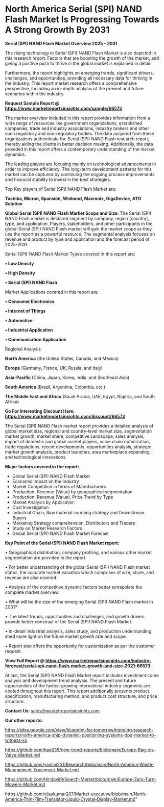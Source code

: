 # North America Serial (SPI) NAND Flash Market Is Progressing Towards A Strong Growth By 2031

<Strong> Serial (SPI) NAND Flash Market Overview 2025 - 2031</strong>

The rising technology in Serial (SPI) NAND Flash Market is also depicted in this research report. Factors that are boosting the growth of the market, and giving a positive push to thrive in the global market is explained in detail.

Furthermore, the report highlights on emerging trends, significant drivers, challenges, and opportunities, providing all necessary data for thriving in the industry. This report market research offers a comprehensive perspective, including an in-depth analysis of the present and future scenarios within the industry.

<strong>Request Sample Report @ <a href=https://www.marketreportsinsights.com/sample/66573>https://www.marketreportsinsights.com/sample/66573</a></strong>

The market overview included in this report provides information from a wide range of resources like government organizations, established companies, trade and industry associations, industry brokers and other such regulatory and non-regulatory bodies. The data acquired from these organizations authenticate the Serial (SPI) NAND Flash research report, thereby aiding the clients in better decision making. Additionally, the data provided in this report offers a contemporary understanding of the market dynamics.

The leading players are focusing mainly on technological advancements in order to improve efficiency. The long-term development patterns for this market can be captured by continuing the ongoing process improvements and financial stability to invest in the best strategies.

Top Key players of Serial (SPI) NAND Flash Market are:

<strong>Toshiba, Micron, Spansion, Winbond, Macronix, GigaDevice, ATO Solution</strong>

<strong><b>Global Serial (SPI) NAND Flash Market Scope and Size:</b></strong>
The Serial (SPI) NAND Flash market is declared segment by company, region (country), type, and application. Players, stakeholders, and other participants in the global Serial (SPI) NAND Flash market will gain the market scope as they use the report as a powerful resource. The segmental analysis focuses on revenue and product by type and application and the forecast period of 2025-2031.

Serial (SPI) NAND Flash Market Types covered in this report are:

<strong>• Low Density

• High Density

• Serial (SPI) NAND Flash</strong>

Market Applications covered in this report are:

<strong>• Consumer Electronics

• Internet of Things

• Automotive

• Industrial Application

• Communication Application</strong> 

Regional Analysis

<strong>North America</strong> (the United States, Canada, and Mexico)

<strong>Europe</strong> (Germany, France, UK, Russia, and Italy)

<strong>Asia-Pacific</strong> (China, Japan, Korea, India, and Southeast Asia)

<strong>South America</strong> (Brazil, Argentina, Colombia, etc.)

<strong>The Middle East and Africa</strong> (Saudi Arabia, UAE, Egypt, Nigeria, and South Africa)

<strong>Go For Interesting Discount Here: <a href=https://www.marketreportsinsights.com/discount/66573>https://www.marketreportsinsights.com/discount/66573</a></strong>

The Serial (SPI) NAND Flash market report provides a detailed analysis of global market size, regional and country-level market size, segmentation market growth, market share, competitive Landscape, sales analysis, impact of domestic and global market players, value chain optimization, trade regulations, recent developments, opportunities analysis, strategic market growth analysis, product launches, area marketplace expanding, and technological innovations.

<strong><b>Major factors covered in the report:</b></strong>
<ul>
  <li>Global Serial (SPI) NAND Flash Market </li>
  <li>Economic Impact on the Industry</li>
  <li>Market Competition in terms of Manufacturers</li>
  <li>Production, Revenue (Value) by geographical segmentation</li>
  <li>Production, Revenue (Value), Price Trend by Type</li>
  <li>Market Analysis by Application</li>
  <li>Cost Investigation</li>
  <li>Industrial Chain, Raw material sourcing strategy and Downstream Buyers</li>
  <li>Marketing Strategy comprehension, Distributors and Traders</li>
  <li>Study on Market Research Factors</li>
  <li>Global Serial (SPI) NAND Flash Market Forecast</li>
</ul>

<strong><b>Key Point of the Serial (SPI) NAND Flash Market report:</b></strong>

• Geographical distribution, company profiling, and various other market segmentation are provided in the report.

• For better understanding of the global Serial (SPI) NAND Flash market status, the accurate market valuation which comprises of size, share, and revenue are also covered.

• Analysis of the competitive dynamic factors better extrapolate the complete market overview

• What will be the size of the emerging Serial (SPI) NAND Flash market in 2031?

• The latest trends, opportunities and challenges, and growth drivers provide better construal of the Serial (SPI) NAND Flash Market.

• In-detail industrial analysis, sales study, and production understanding shed more light on the future market growth rate and scope.

• Report also offers the opportunity for customization as per the customer request.

<strong><b>View Full Report @ <a href=https://www.marketreportsinsights.com/industry-forecast/serial-spi-nand-flash-market-growth-and-size-2021-66573>https://www.marketreportsinsights.com/industry-forecast/serial-spi-nand-flash-market-growth-and-size-2021-66573</a></b></strong>


At last, the Serial (SPI) NAND Flash Market report includes investment come analysis and development trend analysis. The present and future opportunities of the fastest growing international industry segments are coated throughout this report. This report additionally presents product specification, manufacturing method, and product cost structure, and price structure.

<strong>Contact Us:</strong>
sales@marketreportsinsights.com

<strong>Our other reports:</strong>

<a href=https://sites.google.com/view/blueprint-for-tomorrow/trending-research-reports/north-america-ship-dynamic-positioning-systems-dps-market-to-witness-xx>https://sites.google.com/view/blueprint-for-tomorrow/trending-research-reports/north-america-ship-dynamic-positioning-systems-dps-market-to-witness-xx</a>

<a href=https://github.com/haq235/new-trend-reports/blob/main/Europe-Bag-on-Valve-Market.md>https://github.com/haq235/new-trend-reports/blob/main/Europe-Bag-on-Valve-Market.md</a>

<a href=https://github.com/yamini231/Research/blob/main/North-America-Waste-Management-Equipment-Market.md>https://github.com/yamini231/Research/blob/main/North-America-Waste-Management-Equipment-Market.md</a>

<a href=https://github.com/Hindavii9/Search-Market/blob/main/Europe-Zero-Turn-Mowers-Market.md>https://github.com/Hindavii9/Search-Market/blob/main/Europe-Zero-Turn-Mowers-Market.md</a>

<a href=https://github.com/vijaykumar207/Market-executive/blob/main/North-America-Thin-Film-Transistor-Liquid-Crystal-Display-Market.md>https://github.com/vijaykumar207/Market-executive/blob/main/North-America-Thin-Film-Transistor-Liquid-Crystal-Display-Market.md</a>"

